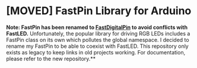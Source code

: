# [MOVED] FastPin Library for Arduino

**Note: FastPin has been renamed to [FastDigitalPin](https://github.com/bitfasching/FastDigitalPin) to avoid conflicts with FastLED.** Unfortunately, the popular library for driving RGB LEDs includes a FastPin class on its own which pollutes the global namespace. I decided to rename my FastPin to be able to coexist with FastLED. This repository only exists as legacy to keep links in old projects working. For documentation, please refer to the new repository.**
